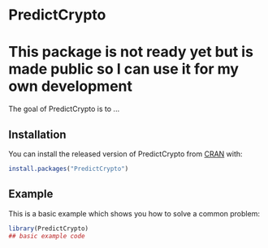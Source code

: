 
# PredictCrypto

# This package is not ready yet but is made public so I can use it for my own development

<!-- badges: start -->
<!-- badges: end -->

The goal of PredictCrypto is to ...

## Installation

You can install the released version of PredictCrypto from [CRAN](https://CRAN.R-project.org) with:

``` r
install.packages("PredictCrypto")
```

## Example

This is a basic example which shows you how to solve a common problem:

``` r
library(PredictCrypto)
## basic example code
```

